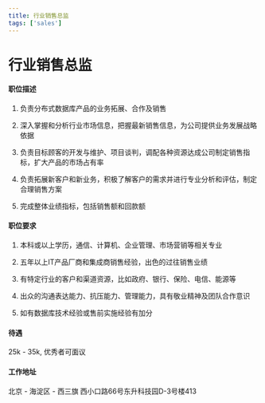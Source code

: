 ```yaml
---
title: 行业销售总监
tags: ['sales']
---
```


# 行业销售总监

#### 职位描述

1. 负责分布式数据库产品的业务拓展、合作及销售

2. 深入掌握和分析行业市场信息，把握最新销售信息，为公司提供业务发展战略依据

3. 负责目标顾客的开发与维护、项目谈判，调配各种资源达成公司制定销售指标，扩大产品的市场占有率

4. 负责拓展新客户和新业务，积极了解客户的需求并进行专业分析和评估，制定合理销售方案

5. 完成整体业绩指标，包括销售额和回款额

#### 职位要求

1. 本科或以上学历，通信、计算机、企业管理、市场营销等相关专业

2. 五年以上IT产品厂商和集成商销售经验，出色的过往销售业绩

3. 有特定行业的客户和渠道资源，比如政府、银行、保险、电信、能源等

4. 出众的沟通表达能力、抗压能力、管理能力，具有敬业精神及团队合作意识

5. 如有数据库技术经验或售前实施经验有加分

#### 待遇

25k - 35k, 优秀者可面议


#### 工作地址

北京 - 海淀区 - 西三旗 西小口路66号东升科技园D-3号楼413
